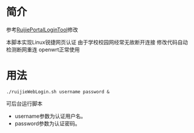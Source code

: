 # 简介

参考[RuijiePortalLoginTool](https://github.com/callmeliwen/RuijiePortalLoginTool)修改

本脚本实现Linux锐捷网页认证 由于学校校园网经常无故断开连接 修改代码自动检测断网重连 openwrt正常使用

# 用法

```shell
./ruijieWebLogin.sh username password &
```
可后台运行脚本

- username参数为认证用户名。
- password参数为认证密码。
